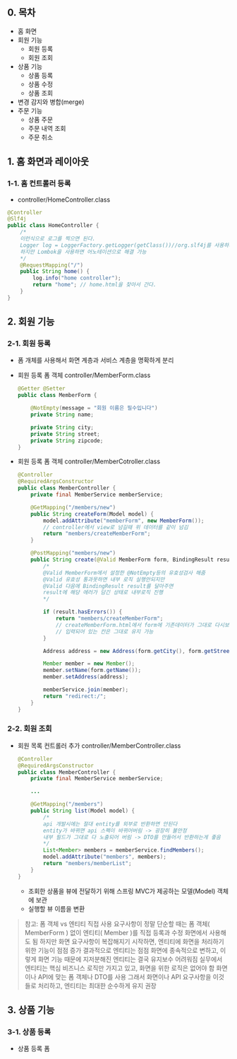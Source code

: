 ## 0. 목차
- 홈 화면
- 회원 기능
  - 회원 등록
  - 회원 조회
- 상품 기능
  - 상품 등록
  - 상품 수정
  - 상품 조회
- 변경 감지와 병합(merge)
- 주문 기능
  - 상품 주문
  - 주문 내역 조회
  - 주문 취소


## 1. 홈 화면과 레이아웃

### 1-1. 홈 컨트롤러 등록
- controller/HomeController.class
```java
@Controller
@Slf4j
public class HomeController {
    /*
    이런식으로 로그를 찍으면 된다.
    Logger log = LoggerFactory.getLogger(getClass())//org.slf4j를 사용하셔야 합니다.
    하지만 Lombok을 사용하면 어노테이션으로 해결 가능
    */
    @RequestMapping("/")
    public String home() {
        log.info("home controller");
        return "home"; // home.html을 찾아서 간다.
    }
}
```

## 2. 회원 기능

### 2-1. 회원 등록
- 폼 개체를 사용해서 화면 계층과 서비스 계층을 명확하게 분리
- 회원 등록 폼 객체 controller/MemberForm.class
  ```java
  @Getter @Setter
  public class MemberForm {

      @NotEmpty(message = "회원 이름은 필수입니다")
      private String name;

      private String city;
      private String street;
      private String zipcode;
  }
  ```

- 회원 등록 폼 객체 controller/MemberCotroller.class
  ```java
  @Controller
  @RequiredArgsConstructor
  public class MemberController {
      private final MemberService memberService;

      @GetMapping("/members/new")
      public String createForm(Model model) {
          model.addAttribute("memberForm", new MemberForm());
          // controller에서 view로 넘길때 위 데이터를 같이 넘김
          return "members/createMemberForm";
      }

      @PostMapping("members/new")
      public String create(@Valid MemberForm form, BindingResult result) {
          /*
          @Valid MemberForm에서 설정한 @NotEmpty등의 유효성검사 해줌
          @Valid 유효성 통과못하면 내부 로직 실행안되지만
          @Valid 다음에 BindingResult result를 달아주면
          result에 해당 에러가 담긴 상태로 내부로직 진행
          */

          if (result.hasErrors()) {
              return "members/createMemberForm";
              // createMemberForm.html에서 form에 기존데이터가 그대로 다시보내져서
              // 입력되어 있는 칸은 그대로 유지 가능
          }

          Address address = new Address(form.getCity(), form.getStreet(), form.getZipcode());

          Member member = new Member();
          member.setName(form.getName());
          member.setAddress(address);

          memberService.join(member);
          return "redirect:/";
      }
  }
  ```

### 2-2. 회원 조회
- 회원 목록 컨트롤러 추가 controller/MemberController.class
  ```java
  @Controller
  @RequiredArgsConstructor
  public class MemberController {
      private final MemberService memberService;

      ...

      @GetMapping("/members")
      public String list(Model model) {
          /*
          api 개발시에는 절대 entity를 외부로 반환하면 안된다
          entity가 바뀌면 api 스펙이 바뀌어버림 -> 굉장히 불안정
          내부 필드가 그대로 다 노출되어 버림 -> DTO를 만들어서 반환하는게 좋음
          */        
          List<Member> members = memberService.findMembers();
          model.addAttribute("members", members);
          return "members/memberList";
      }
  }
  ```
  - 조회한 상품을 뷰에 전달하기 위해 스프링 MVC가 제공하는 모델(Model) 객체에 보관
  - 실행할 뷰 이름을 변환

> 참고: 폼 객체 vs 엔티티 직접 사용
> 요구사항이 정말 단순할 때는 폼 객체( MemberForm ) 없이 엔티티( Member )를 직접 등록과 수정 화면에서 사용해도 됨
> 하지만 화면 요구사항이 복잡해지기 시작하면, 엔티티에 화면을 처리하기 위한 기능이 점점 증가
> 결과적으로 엔티티는 점점 화면에 종속적으로 변하고, 이렇게 화면 기능 때문에 지저분해진 엔티티는 결국 유지보수 어려워짐
> 실무에서 엔티티는 핵심 비즈니스 로직만 가지고 있고, 화면을 위한 로직은 없어야 함
> 화면이나 API에 맞는 폼 객체나 DTO를 사용
> 그래서 화면이나 API 요구사항을 이것들로 처리하고, 엔티티는 최대한 순수하게 유지 권장

## 3. 상품 기능

### 3-1. 상품 등록
- 상품 등록 폼 